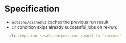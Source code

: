 # Specification
- `actions/cache@v2` caches the previous run result
- `if` condition skips already successful jobs on re-run:

```yml
  if: steps.run_result.outputs.run_result != 'success'
```
